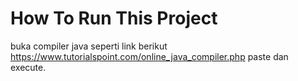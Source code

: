 # How To Run This Project

buka compiler java seperti link berikut https://www.tutorialspoint.com/online_java_compiler.php paste dan execute.
